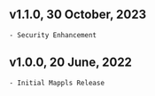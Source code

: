 ## v1.1.0, 30 October, 2023 
    - Security Enhancement

## v1.0.0, 20 June, 2022
    - Initial Mappls Release